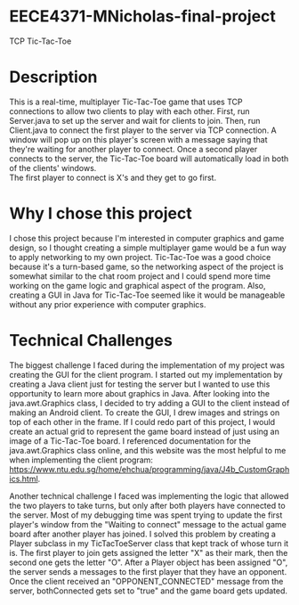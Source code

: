 # EECE4371-MNicholas-final-project
TCP Tic-Tac-Toe

# Description
This is a real-time, multiplayer Tic-Tac-Toe game that uses TCP connections to allow two clients to play with each other. First, run Server.java to set up the server and wait for clients to join. Then, run Client.java to connect the first player to the server via TCP connection. A window will pop up on this player's screen with a message saying that they're waiting for another player to connect. Once a second player connects to the server, the Tic-Tac-Toe board will automatically load in both of the clients' windows.   
The first player to connect is X's and they get to go first.

# Why I chose this project  
I chose this project because I'm interested in computer graphics and game design, so I thought creating a simple multiplayer game would be a fun way to apply networking to my own project. Tic-Tac-Toe was a good choice because it's a turn-based game, so the networking aspect of the project is somewhat similar to the chat room project and I could spend more time working on the game logic and graphical aspect of the program. Also, creating a GUI in Java for Tic-Tac-Toe seemed like it would be manageable without any prior experience with computer graphics.  

# Technical Challenges  
The biggest challenge I faced during the implementation of my project was creating the GUI for the client program. I started out my implementation by creating a Java client just for testing the server but I wanted to use this opportunity to learn more about graphics in Java. After looking into the java.awt.Graphics class, I decided to try adding a GUI to the client instead of making an Android client. To create the GUI, I drew images and strings on top of each other in the frame. If I could redo part of this project, I would create an actual grid to represent the game board instead of just using an image of a Tic-Tac-Toe board. I referenced documentation for the java.awt.Graphics class online, and this website was the most helpful to me when implementing the client program: https://www.ntu.edu.sg/home/ehchua/programming/java/J4b_CustomGraphics.html.  

Another technical challenge I faced was implementing the logic that allowed the two players to take turns, but only after both players have connected to the server. Most of my debugging time was spent trying to update the first player's window from the "Waiting to connect" message to the actual game board after another player has joined. I solved this problem by creating a Player subclass in my TicTacToeServer class that kept track of whose turn it is. The first player to join gets assigned the letter "X" as their mark, then the second one gets the letter "O". After a Player object has been assigned "O", the server sends a messages to the first player that they have an opponent. Once the client received an "OPPONENT_CONNECTED" message from the server, bothConnected gets set to "true" and the game board gets updated.
